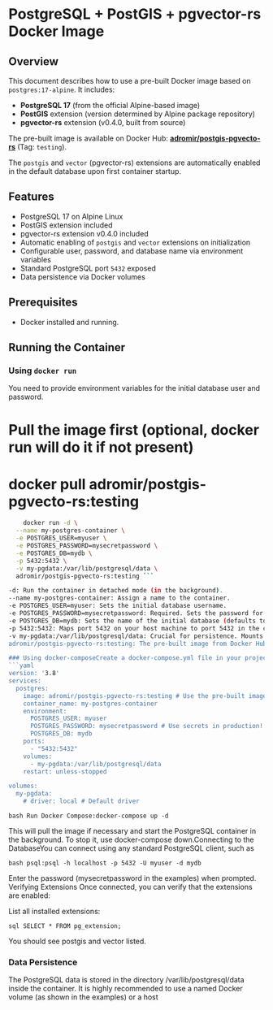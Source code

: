 # PostgreSQL + PostGIS + pgvector-rs Docker Image

## Overview

This document describes how to use a pre-built Docker image based on `postgres:17-alpine`. It includes:

* **PostgreSQL 17** (from the official Alpine-based image)
* **PostGIS** extension (version determined by Alpine package repository)
* **pgvector-rs** extension (v0.4.0, built from source)

The pre-built image is available on Docker Hub: **[adromir/postgis-pgvecto-rs](https://hub.docker.com/repository/docker/adromir/postgis-pgvecto-rs/general)** (Tag: `testing`).

The `postgis` and `vector` (pgvector-rs) extensions are automatically enabled in the default database upon first container startup.

## Features

* PostgreSQL 17 on Alpine Linux
* PostGIS extension included
* pgvector-rs extension v0.4.0 included
* Automatic enabling of `postgis` and `vector` extensions on initialization
* Configurable user, password, and database name via environment variables
* Standard PostgreSQL port `5432` exposed
* Data persistence via Docker volumes

## Prerequisites

* Docker installed and running.

## Running the Container

### Using `docker run`

You need to provide environment variables for the initial database user and password.

# Pull the image first (optional, docker run will do it if not present)
# docker pull adromir/postgis-pgvecto-rs:testing

```bash
    docker run -d \
  --name my-postgres-container \
  -e POSTGRES_USER=myuser \
  -e POSTGRES_PASSWORD=mysecretpassword \
  -e POSTGRES_DB=mydb \
  -p 5432:5432 \
  -v my-pgdata:/var/lib/postgresql/data \
  adromir/postgis-pgvecto-rs:testing ```

-d: Run the container in detached mode (in the background).
--name my-postgres-container: Assign a name to the container.
-e POSTGRES_USER=myuser: Sets the initial database username.
-e POSTGRES_PASSWORD=mysecretpassword: Required. Sets the password for the initial user. Use a strong password!
-e POSTGRES_DB=mydb: Sets the name of the initial database (defaults to the value of POSTGRES_USER if not set).
-p 5432:5432: Maps port 5432 on your host machine to port 5432 in the container.
-v my-pgdata:/var/lib/postgresql/data: Crucial for persistence. Mounts a named Docker volume my-pgdata to the PostgreSQL data directory inside the container. Docker creates the volume if it doesn't exist. You can also use a host path like /path/on/host:/var/lib/postgresql/data.
adromir/postgis-pgvecto-rs:testing: The pre-built image from Docker Hub.

### Using docker-composeCreate a docker-compose.yml file in your project directory:
```yaml
version: '3.8'
services:
  postgres:
    image: adromir/postgis-pgvecto-rs:testing # Use the pre-built image from Docker Hub
    container_name: my-postgres-container
    environment:
      POSTGRES_USER: myuser
      POSTGRES_PASSWORD: mysecretpassword # Use secrets in production!
      POSTGRES_DB: mydb
    ports:
      - "5432:5432"
    volumes:
      - my-pgdata:/var/lib/postgresql/data
    restart: unless-stopped

volumes:
  my-pgdata:
    # driver: local # Default driver
```
```bash Run Docker Compose:docker-compose up -d```

This will pull the image if necessary and start the PostgreSQL container in the background. To stop it, use docker-compose down.Connecting to the DatabaseYou can connect using any standard PostgreSQL client, such as
 
```bash psql:psql -h localhost -p 5432 -U myuser -d mydb```

Enter the password (mysecretpassword in the examples) when prompted.
Verifying Extensions Once connected, you can verify that the extensions are enabled:

List all installed extensions:

```sql SELECT * FROM pg_extension; ```

You should see postgis and vector listed. 
### Data Persistence
The PostgreSQL data is stored in the directory /var/lib/postgresql/data inside the container. It is highly recommended to use a named Docker volume (as shown in the examples) or a host

